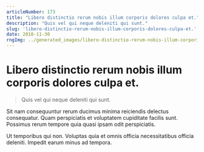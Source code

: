 ```yaml
---
articleNumber: 173
title: "Libero distinctio rerum nobis illum corporis dolores culpa et."
description: "Quis vel qui neque deleniti qui sunt."
slug: 'libero-distinctio-rerum-nobis-illum-corporis-dolores-culpa-et.'
date: 2018-11-30
rngImg: ../generated_images/libero-distinctio-rerum-nobis-illum-corporis-dolores-culpa-et..jpg
---
```


# Libero distinctio rerum nobis illum corporis dolores culpa et.

> Quis vel qui neque deleniti qui sunt.

Sit nam consequuntur rerum ducimus minima reiciendis delectus consequatur. Quam perspiciatis et voluptatem cupiditate facilis sunt. Possimus rerum tempore quia quasi ipsam odit perspiciatis.
 Ut temporibus qui non. Voluptas quia et omnis officia necessitatibus officia deleniti. Impedit earum minus ad tempora.
